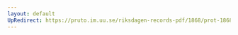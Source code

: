 ```yaml
---
layout: default
UpRedirect: https://pruto.im.uu.se/riksdagen-records-pdf/1868/prot-1868--ak--313/prot-1868--ak--313_064.pdf
---
```

